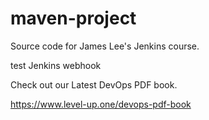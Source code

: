 # maven-project
Source code for James Lee's Jenkins course.

test Jenkins webhook

Check out our Latest DevOps PDF book.

https://www.level-up.one/devops-pdf-book

